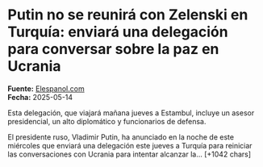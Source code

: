 # Putin no se reunirá con Zelenski en Turquía: enviará una delegación para conversar sobre la paz en Ucrania

**Fuente:** [Elespanol.com](https://www.elespanol.com/mundo/europa/20250514/putin-no-reunira-zelenski-enviara-delegacion-turquia-conversar-paz/1003743758278_0.html)  
**Fecha:** 2025-05-14

Esta delegación, que viajará mañana jueves a Estambul, incluye un asesor presidencial, un alto diplomático y funcionarios de defensa.

El presidente ruso, Vladimir Putin, ha anunciado en la noche de este miércoles que enviará una delegación este jueves a Turquía para reiniciar las conversaciones con Ucrania para intentar alcanzar la… [+1042 chars]
